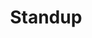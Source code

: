 ---
title: Standup
crosslinks:
- youtubefactsbot
- topjokes
- youtubot
- StandUpComedy
- autotldr
- standupshots
- opieandanthony
- StandUpWorkshop
- politics
- houston
- Austin
- japan
- The_Donald
- vandwellers
- relationship_advice
- Detective
- LegionOfSkanks
- classical
- laughfactory
- xkcd
---